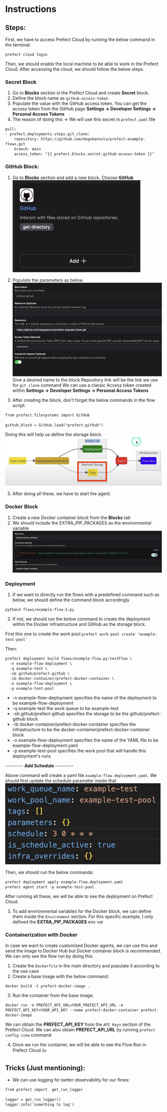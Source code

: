 # Instructions

## Steps:

First, we have to access Prefect Cloud by running the below command in the terminal:

```
prefect cloud login
```

Then, we should enable the local machine to be able to work in the Prefect Cloud. After accessing the cloud, we should follow the below steps.

### Secret Block

1. Go to __Blocks__ section in the Prefect Cloud and create __Secret__ block.
2. Define the block name as `github-access-token`
3. Populate the value with the GitHub access token. You can get the access token from the GitHub page __Settings -> Developer Settings -> Personal Access Tokens__
4. The reason of doing this -> We will use this secret in `prefect.yaml` file

```
pull:
- prefect.deployments.steps.git_clone:
    repository: https://github.com/dogukannulu/prefect-example-flows.git
    branch: main
    access_token: "{{ prefect.blocks.secret.github-access-token }}"
```


### GitHub Block:

1. Go to __Blocks__ section and add a new block.
Choose __GitHub__
![Alt text](img/image.png)

2. Populate the parameters as below.
![Alt text](img/image-1.png)
Give a desired name to the block
Repository link will be the link we use for `git clone` command
We can use a classic Access token created within __Settings -> Developer Settings -> Personal Access Tokens__

3. After creating the block, don't forget the below commands in the flow script:

```
from prefect.filesystems import GitHub

github_block = GitHub.load("prefect-github")
```

Doing this will help us define the storage block.
![Alt text](img/image-2.png)

5. After doing all these, we have to start the agent.

### Docker Block

1. Create a new Docker container block from the __Blocks__ tab
2. We should include the EXTRA_PIP_PACKAGES as the environmental variable
![Alt text](img/image-3.png)

### Deployment

1. If we want to directly run the flows with a predefined command such as below, we should define the command block accordingly
```
python3 flows/example-flow-2.py
```
2. If not, we should run the below command to create the deployment within the Docker infrastructure and GitHub as the storage block.

First this one to create the work pool `prefect work-pool create 'example-test-pool'`

Then:

```
prefect deployment build flows/example-flow.py:testFlow \
  -n example-flow-deployment \
  -q example-test \
  -sb github/prefect-github \
  -ib docker-container/prefect-docker-container \
  -o example-flow-deployment \
  -p example-test-pool
```

- -n example-flow-deployment specifies the name of the deployment to be example-flow-deployment
- -q example-test the work queue to be example-test
- -sb github/prefect-github specifies the storage to be the github/prefect-github block
- -ib docker-container/prefect-docker-container specifies the infrastructure to be the docker-container/prefect-docker-container block
- -o example-flow-deployment specifies the name of the YAML file to be example-flow-deployment.yaml
- -p example-test-pool specifies the work pool that will handle this deployment's runs

--------- __Add Schedule__ ---------

Above command will create a yaml file `example-flow.deployment.yaml`. We should first update the schedule parameter inside that
![Alt text](img/image-4.png)

Then, we should run the below commands:

```
prefect deployment apply example-flow.deployment.yaml
prefect agent start -p example-test-pool
```

After running all these, we will be able to see the deployment on Prefect Cloud.

3. To add environmental variables for the Docker block, we can define them inside the `Environment` section. For this specific example, I only defined the __EXTRA_PIP_PACKAGES__ env var

### Containerization with Docker

In case we want to create customized Docker agents, we can use this and send the image to Docker Hub but Docker container block is recommended. We can only see the flow run by doing this.

1. Create the `Dockerfile` in the main directory and populate it according to the use case
2. Create a base image with the below command:

```
docker build -t prefect-docker-image .
```

3. Run the container from the base image:

```
docker run -e PREFECT_API_URL=YOUR_PREFECT_API_URL -e PREFECT_API_KEY=YOUR_API_KEY --name prefect-docker-container prefect-docker-image
```

We can obtain the __PREFECT_API_KEY__ from the `API Keys` section of the Prefect Cloud. We can also obtain __PREFECT_API_URL__ by running `prefect config view` command

4. Once we run the container, we will be able to see the Flow Run in Prefect Cloud 👍


## Tricks (Just mentioning):
- We can use logging for better observability for our flows:
```
from prefect import  get_run_logger

logger = get_run_logger()
logger.info('something to log')
```
